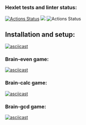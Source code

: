 ### Hexlet tests and linter status:
[![Actions Status](https://github.com/ntld/frontend-project-lvl1/workflows/hexlet-check/badge.svg)](https://github.com/ntld/frontend-project-lvl1/actions)
<a href="https://codeclimate.com/github/ntld/frontend-project-lvl1/maintainability"><img src="https://api.codeclimate.com/v1/badges/1b941c4e7b72e62db4a4/maintainability" /></a>
![Actions Status](https://github.com/ntld/frontend-project-lvl1/actions/workflows/node.js.yml/badge.svg)

## Installation and setup:

[![asciicast](https://asciinema.org/a/457859.svg)](https://asciinema.org/a/457859)

### Brain-even game:

[![asciicast](https://asciinema.org/a/457870.svg)](https://asciinema.org/a/457870)

### Brain-calc game:

[![asciicast](https://asciinema.org/a/458252.svg)](https://asciinema.org/a/458252)

### Brain-gcd game:

[![asciicast](https://asciinema.org/a/458486.svg)](https://asciinema.org/a/458486)